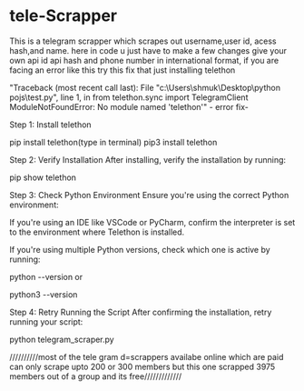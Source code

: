 # tele-Scrapper
This is a telegram scrapper which scrapes out username,user id, acess hash,and name.
here in code u just have to make a few changes give your own api id api hash and phone number in international format,
if you are facing an error like this try this fix that just installing telethon 

"Traceback (most recent call last):
  File "c:\Users\shmuk\Desktop\python pojs\test.py", line 1, in <module>
    from telethon.sync import TelegramClient
ModuleNotFoundError: No module named 'telethon'" - error
fix-

Step 1: Install telethon

pip install telethon(type in terminal)
pip3 install telethon

Step 2: Verify Installation
After installing, verify the installation by running:

pip show telethon

Step 3: Check Python Environment
Ensure you're using the correct Python environment:

If you're using an IDE like VSCode or PyCharm, confirm the interpreter is set to the environment where Telethon is installed.

If you're using multiple Python versions, check which one is active by running:


python --version
or

python3 --version

Step 4: Retry Running the Script
After confirming the installation, retry running your script:

python telegram_scraper.py



//////////most of the tele gram d=scrappers availabe online which are paid can only scrape upto 200 or 300 members but this one scrapped 3975 members out of a group and its free/////////////
